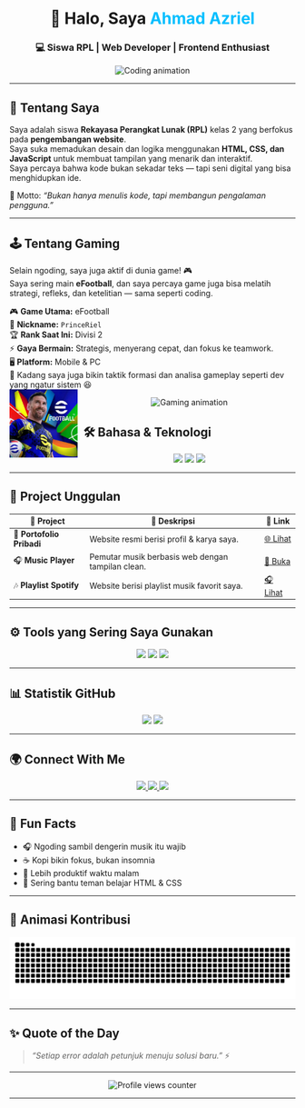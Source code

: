 <!-- 🌟 GITHUB PROFILE AHMAD AZRIEL -->

<h1 align="center">👋 Halo, Saya <span style="color:#00BFFF;">Ahmad Azriel</span></h1>
<h3 align="center">💻 Siswa RPL | Web Developer | Frontend Enthusiast</h3>

<p align="center">
  <img src="https://media.giphy.com/media/qgQUggAC3Pfv687qPC/giphy.gif" width="400" alt="Coding animation"/>
</p>

---

## 🧠 Tentang Saya

Saya adalah siswa **Rekayasa Perangkat Lunak (RPL)** kelas 2 yang berfokus pada **pengembangan website**.  
Saya suka memadukan desain dan logika menggunakan **HTML, CSS, dan JavaScript** untuk membuat tampilan yang menarik dan interaktif.  
Saya percaya bahwa kode bukan sekadar teks — tapi seni digital yang bisa menghidupkan ide.

💬 Motto: *“Bukan hanya menulis kode, tapi membangun pengalaman pengguna.”*

---
## 🕹️ Tentang Gaming

Selain ngoding, saya juga aktif di dunia game! 🎮  
Saya sering main **eFootball**, dan saya percaya game juga bisa melatih strategi, refleks, dan ketelitian — sama seperti coding.

🎮 **Game Utama:** eFootball  
👑 **Nickname:** `PrinceRiel`  
🏆 **Rank Saat Ini:** Divisi 2  
⚡ **Gaya Bermain:** Strategis, menyerang cepat, dan fokus ke teamwork.  
🖥️ **Platform:** Mobile & PC  
💬 Kadang saya juga bikin taktik formasi dan analisa gameplay seperti dev yang ngatur sistem 😆  
<img src="image/Pes1.jpg" width="120" alt="eFootball logo" style="float: left; margin-right: 10px;" />


<p align="center">
  <img src="https://media.giphy.com/media/WUlplcMpOCEmTGBtBW/giphy.gif" width="300" alt="Gaming animation"/>
</p>

## 🛠️ Bahasa & Teknologi

<p align="center">
  <img src="https://skillicons.dev/icons?i=html,css,js,github" />
  <img src="https://img.shields.io/badge/ChatGPT-74aa9c?logo=openai&logoColor=white&style=for-the-badge" />
  <img src="https://img.shields.io/badge/Canva-00C4CC?logo=canva&logoColor=white&style=for-the-badge" />
</p>

---

## 📂 Project Unggulan

| 🚀 Project | 🧩 Deskripsi | 🔗 Link |
|------------|--------------|---------|
| 💼 **Portofolio Pribadi** | Website resmi berisi profil & karya saya. | [🌐 Lihat](https://azrielportofolio.vercel.app/) |
| 🎧 **Music Player** | Pemutar musik berbasis web dengan tampilan clean. | [🎵 Buka](https://riel-musicplayer.vercel.app/) |
| 🎶 **Playlist Spotify** | Website berisi playlist musik favorit saya. | [🎧 Lihat](https://azrilgg.github.io/Azriel-fav-music/) |

---

## ⚙️ Tools yang Sering Saya Gunakan

<p align="center">
  <img src="https://img.shields.io/badge/HTML-%23E34F26.svg?style=for-the-badge&logo=html5&logoColor=white" />
  <img src="https://img.shields.io/badge/CSS-%231572B6.svg?style=for-the-badge&logo=css3&logoColor=white" />
  <img src="https://img.shields.io/badge/JavaScript-%23F7DF1E.svg?style=for-the-badge&logo=javascript&logoColor=black" />
</p>

---

## 📊 Statistik GitHub

<p align="center">
  <img src="https://github-readme-stats.vercel.app/api?username=azrilgg&show_icons=true&theme=tokyonight" height="160px"/>
  <img src="https://github-readme-streak-stats.herokuapp.com/?user=azrilgg&theme=tokyonight" height="160px"/>
</p>

---

## 🌍 Connect With Me

<p align="center">
  <a href="https://instagram.com/azrielfzx" target="_blank">
    <img src="https://img.shields.io/badge/Instagram-%23E4405F.svg?style=for-the-badge&logo=instagram&logoColor=white" />
  </a>
  <a href="https://wa.me/6285280721275" target="_blank">
    <img src="https://img.shields.io/badge/WhatsApp-%2325D366.svg?style=for-the-badge&logo=whatsapp&logoColor=white" />
  </a>
  <a href="mailto:azrilpribadi135@gmail.com" target="_blank">
    <img src="https://img.shields.io/badge/Gmail-D14836?style=for-the-badge&logo=gmail&logoColor=white" />
  </a>
</p>

---

## 🧩 Fun Facts

- 🎧 Ngoding sambil dengerin musik itu wajib  
- ☕ Kopi bikin fokus, bukan insomnia  
- 🌙 Lebih produktif waktu malam  
- 💬 Sering bantu teman belajar HTML & CSS  

---

## 🐍 Animasi Kontribusi
<p align="center">
  <img src="https://raw.githubusercontent.com/Platane/snk/output/github-contribution-grid-snake-dark.svg" alt="Snake animation" />
</p>

---

## ✨ Quote of the Day
> *“Setiap error adalah petunjuk menuju solusi baru.”* ⚡

---

<p align="center">
  <img src="https://komarev.com/ghpvc/?username=azrilgg&label=Profile%20Views&color=0e75b6&style=flat" alt="Profile views counter"/>
</p>

---
